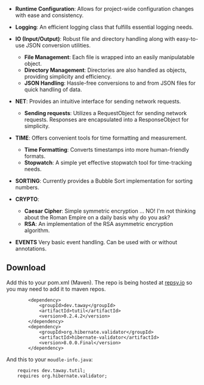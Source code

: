 - **Runtime Configuration**: Allows for project-wide configuration changes with ease and consistency.

- **Logging**: An efficient logging class that fulfills essential logging needs.

- **IO (Input/Output)**: Robust file and directory handling along with easy-to-use JSON conversion utilities.
    - **File Management**: Each file is wrapped into an easily manipulatable object.
    - **Directory Management**: Directories are also handled as objects, providing simplicity and efficiency.
    - **JSON Handling**: Hassle-free conversions to and from JSON files for quick handling of data.

- **NET**: Provides an intuitive interface for sending network requests.
    - **Sending requests**: Utilizes a RequestObject for sending network requests. Responses are encapsulated into a ResponseObject for simplicity.

- **TIME**: Offers convenient tools for time formatting and measurement.
    - **Time Formatting**: Converts timestamps into more human-friendly formats.
    - **Stopwatch**: A simple yet effective stopwatch tool for time-tracking needs.

- **SORTING**: Currently provides a Bubble Sort implementation for sorting numbers.

- **CRYPTO**:
    - **Caesar Cipher**: Simple symmetric encryption ... NO! I'm not thinking about the Roman Empire on a daily basis why do you ask?
  - **RSA**: An implementation of the RSA asymmetric encryption algorithm.

- **EVENTS** Very basic event handling. Can be used with or without annotations.

## Download
Add this to your pom.xml (Maven). The repo is being hosted at [repsy.io](https://repsy.io/) so you may need to add it to maven repos.
```pom
        <dependency>
            <groupId>dev.taway</groupId>
            <artifactId>tutil</artifactId>
            <version>0.2.4.2</version>
        </dependency>
        <dependency>
            <groupId>org.hibernate.validator</groupId>
            <artifactId>hibernate-validator</artifactId>
            <version>8.0.0.Final</version>
        </dependency>
```
And this to your `moudle-info.java`:
```module-info
    requires dev.taway.tutil;
    requires org.hibernate.validator;
```